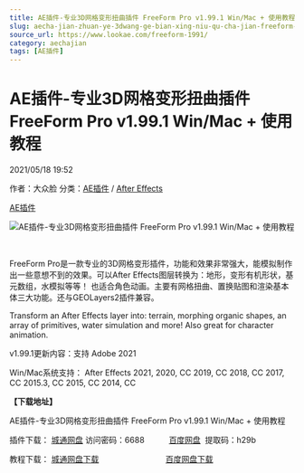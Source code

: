 ```yaml
---
title: AE插件-专业3D网格变形扭曲插件 FreeForm Pro v1.99.1 Win/Mac + 使用教程
slug: aecha-jian-zhuan-ye-3dwang-ge-bian-xing-niu-qu-cha-jian-freeform-pro-v1-99-1-win-mac-shi-yong-jiao-cheng
source_url: https://www.lookae.com/freeform-1991/
category: aechajian
tags: [AE插件]
---
```

# AE插件-专业3D网格变形扭曲插件 FreeForm Pro v1.99.1 Win/Mac + 使用教程

2021/05/18 19:52

作者：大众脸
分类：[AE插件](https://www.lookae.com/after-effects/aechajian/) / [After Effects](https://www.lookae.com/after-effects/)

[AE插件](https://www.lookae.com/tag/ae%e6%8f%92%e4%bb%b6/)

![AE插件-专业3D网格变形扭曲插件 FreeForm Pro v1.99.1 Win/Mac + 使用教程](https://www.lookae.com/wp-content/uploads/2019/09/FreeForm-Pro.jpg "AE插件-专业3D网格变形扭曲插件 FreeForm Pro v1.99.1 Win/Mac + 使用教程-LookAE.com")

﻿

FreeForm Pro是一款专业的3D网格变形插件，功能和效果非常强大，能模拟制作出一些意想不到的效果。可以After Effects图层转换为：地形，变形有机形状，基元数组，水模拟等等！ 也适合角色动画。主要有网格扭曲、置换贴图和渲染基本体三大功能。还与GEOLayers2插件兼容。

Transform an After Effects layer into: terrain, morphing organic shapes, an array of primitives, water simulation and more! Also great for character animation.

v1.99.1更新内容：支持 Adobe 2021

Win/Mac系统支持： After Effects 2021, 2020, CC 2019, CC 2018, CC 2017, CC 2015.3, CC 2015, CC 2014, CC

**【下载地址】**

AE插件-专业3D网格变形扭曲插件 FreeForm Pro v1.99.1 Win/Mac + 使用教程

插件下载： [城通网盘](https://089u.com/f/680462-496362714-21685c) 访问密码：6688           [百度网盘](https://pan.baidu.com/s/1p9b4Go8_uuywR-VtrfDqcg)  提取码：h29b

教程下载： [城通网盘下载](https://lookae.ctfile.com/fs/680462-396956236)                              [百度网盘下载](https://pan.baidu.com/s/1YQwO0jX9e68ffP7Ew8f9LQ)
